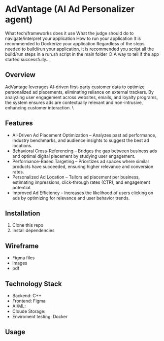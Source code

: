 # AdVantage (AI Ad Personalizer agent)


What tech/frameworks does it use
What the judge should do to navigate/interpret your application
How to run your application
It is recommended to Dockerize your application
Regardless of the steps needed to build/run your application, it is recommended you
script all the build/run steps in a run.sh script in the main folder
○ A way to tell if the app started successfully…

## Overview
AdVantage leverages AI-driven first-party customer data to optimize personalized ad placements, eliminating reliance on external trackers. By analyzing user engagement across websites, emails, and loyalty programs, the system ensures ads are contextually relevant and non-intrusive, enhancing customer interaction. \

## Features
- AI-Driven Ad Placement Optimization – Analyzes past ad performance, industry benchmarks, and audience insights to suggest the best ad locations.
- Behavioral Cross-Referencing – Bridges the gap between business ads and optimal digital placement by studying user engagement.
- Performance-Based Targeting – Prioritizes ad spaces where similar products have succeeded, ensuring higher relevance and conversion rates.
- Personalized Ad Location – Tailors ad placement per business, estimating impressions, click-through rates (CTR), and engagement potential.
- Improved Ad Efficiency – Increases the likelihood of users clicking on ads by optimizing for relevance and user behavior trends.

## Installation
1. Clone this repo
2. Install dependencies

## 

## Wireframe
- Figma files
- images
- pdf

## Technology Stack
- Backend: C++
- Frontend: Figma
- AI/ML: 
- Cloude Storage:
- Enviroment testing: Docker

## Usage

## 
